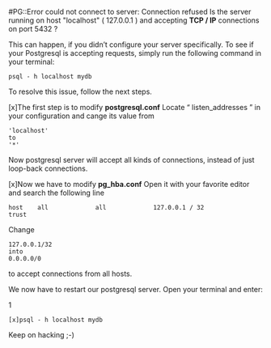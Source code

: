 #PG::Error could not connect to server: Connection refused 
    Is the server running on host "localhost" ( 127.0.0.1 ) and accepting 
    **TCP / IP** connections on port 5432 ?

This can happen, if you didn’t configure your server specifically. 
To see if your Postgresql is accepting requests, simply run the following command in your terminal:

    psql - h localhost mydb
    
To resolve this issue, follow the next steps. 

[x]The first step is to modify **postgresql.conf**
Locate “ listen_addresses ” in your configuration and cange its value from

    'localhost'
    to 
    '*'

Now postgresql server will accept all kinds of connections, instead of just loop-back connections.

[x]Now we have to modify **pg_hba.conf** 
Open it with your favorite editor and search the following line

    host    all             all             127.0.0.1 / 32            trust
    
Change 

    127.0.0.1/32 
    into 
    0.0.0.0/0 
    
to accept connections from all hosts.

We now have to restart our postgresql server. Open your terminal and enter:

1 

    [x]psql - h localhost mydb
    
Keep on hacking ;-)
